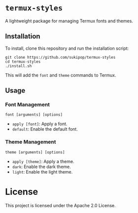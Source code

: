 # `termux-styles`

A lightweight package for managing Termux fonts and themes.

## Installation

To install, clone this repository and run the installation script:

```
git clone https://github.com/sukipop/termux-styles
cd termux-styles
./install.sh
```

This will add the `font` and `theme` commands to Termux.

## Usage

### Font Management

```
font [arguments] [options]
```

- `apply [font]`: Apply a font.
- `default`: Enable the default font.

### Theme Management

```
theme [arguments] [options]
```

- `apply [theme]`: Apply a theme.
- `dark`: Enable the dark theme.
- `light`: Enable the light theme.

# License

This project is licensed under the Apache 2.0 License.
